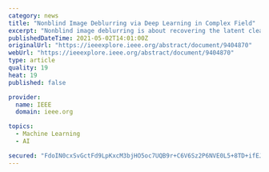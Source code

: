 ```yaml
---
category: news
title: "Nonblind Image Deblurring via Deep Learning in Complex Field"
excerpt: "Nonblind image deblurring is about recovering the latent clear image from a blurry one generated by a known blur kernel, which is an often-seen yet challenging inverse problem in imaging. Its key is how to robustly suppress noise magnification during the inversion process."
publishedDateTime: 2021-05-02T14:01:00Z
originalUrl: "https://ieeexplore.ieee.org/abstract/document/9404870"
webUrl: "https://ieeexplore.ieee.org/abstract/document/9404870"
type: article
quality: 19
heat: 19
published: false

provider:
  name: IEEE
  domain: ieee.org

topics:
  - Machine Learning
  - AI

secured: "FdoIN0cxSvGctFd9LpKxcM3bjHO5oc7UQB9r+C6V6Sz2P6NVE0L5+8TD+ifEJHSe2EXdYwvhXHBAgbNpT+BRVkWJlb9ojlfH57x20k5+GvKsn+skihmt5/vhXORnLdS64lmIs/Z88kMSowetGsy2sHvj20fG3OZKcxMOEW6PreJGOOKgie9l5UI/GdhRVXsBby7gnq2UrVYm5CJv/1UkhWd9xJ36731JFH/0a9INL7DC9z8mJbyfHCSy3gXFjJFpjHEFAJmN1RP65kr/NqTby76zSS1CbTr2Qktn03fJBgiGxk7YQ/2IiPuQPfd5SU0MXjSnrqeXA7YrsjJNotXB8MSxzg9sFR3ih6O5hDoYq48=;UBA1RsU+HMXJyKK1W/B1Vg=="
---
```


